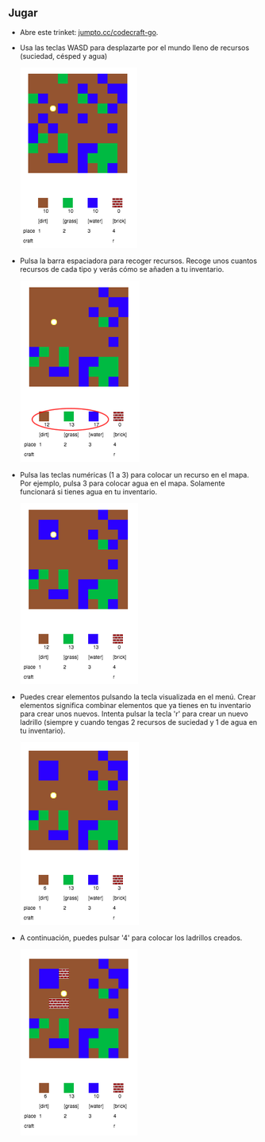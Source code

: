 ## Jugar



+ Abre este trinket: <a href="https://trinket.io/python/c3877b95d4" target="_blank">jumpto.cc/codecraft-go</a>. 

+ Usa las teclas WASD para desplazarte por el mundo lleno de recursos (suciedad, césped y agua)

    ![screenshot](images/craft-move.png)

+ Pulsa la barra espaciadora para recoger recursos. Recoge unos cuantos recursos de cada tipo y verás cómo se añaden a tu inventario.

    ![screenshot](images/craft-pickup.png)

+ Pulsa las teclas numéricas (1 a 3) para colocar un recurso en el mapa. Por ejemplo, pulsa 3 para colocar agua en el mapa. Solamente funcionará si tienes agua en tu inventario.

    ![screenshot](images/craft-place-water.png)

+ Puedes crear elementos pulsando la tecla visualizada en el menú. Crear elementos significa combinar elementos que ya tienes en tu inventario para crear unos nuevos. Intenta pulsar la tecla 'r' para crear un nuevo ladrillo (siempre y cuando tengas 2 recursos de suciedad y 1 de agua en tu inventario).

    ![screenshot](images/craft-craft-brick.png)

+ A continuación, puedes pulsar '4' para colocar los ladrillos creados.

    ![screenshot](images/craft-place-brick.png)



